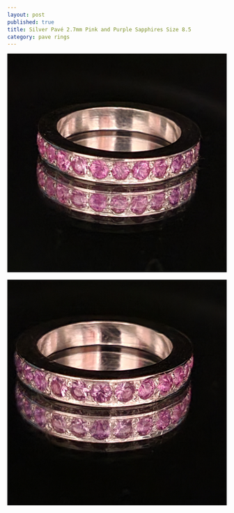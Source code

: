 ```yaml
---
layout: post
published: true
title: Silver Pavé 2.7mm Pink and Purple Sapphires Size 8.5
category: pave rings
---
```

![pave_silver_pinkPurpleSapphire-0.jpg](/images/jewelry/rings/pave_silver_pinkPurpleSapphire-0.jpg)
<!--more-->
![pave_silver_pinkPurpleSapphire-0.jpg](/images/jewelry/rings/pave_silver_pinkPurpleSapphire-1.jpg)